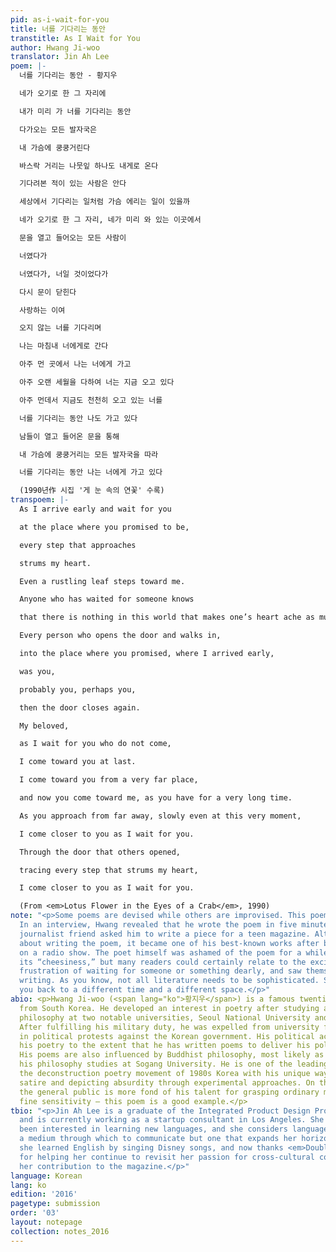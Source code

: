 ```yaml
---
pid: as-i-wait-for-you
title: 너를 기다리는 동안
transtitle: As I Wait for You
author: Hwang Ji-woo
translator: Jin Ah Lee
poem: |-
  너를 기다리는 동안 - 황지우

  네가 오기로 한 그 자리에

  내가 미리 가 너를 기다리는 동안

  다가오는 모든 발자국은

  내 가슴에 쿵쿵거린다

  바스락 거리는 나뭇잎 하나도 내게로 온다

  기다려본 적이 있는 사람은 안다

  세상에서 기다리는 일처럼 가슴 에리는 일이 있을까

  네가 오기로 한 그 자리, 네가 미리 와 있는 이곳에서

  문을 열고 들어오는 모든 사람이

  너였다가

  너였다가, 너일 것이었다가

  다시 문이 닫힌다

  사랑하는 이여

  오지 않는 너를 기다리며

  나는 마침내 너에게로 간다

  아주 먼 곳에서 나는 너에게 가고

  아주 오랜 세월을 다하여 너는 지금 오고 있다

  아주 먼데서 지금도 천천히 오고 있는 너를

  너를 기다리는 동안 나도 가고 있다

  남들이 열고 들어온 문을 통해

  내 가슴에 쿵쿵거리는 모든 발자국을 따라

  너를 기다리는 동안 나는 너에게 가고 있다

  (1990년作 시집 '게 눈 속의 연꽃' 수록)
transpoem: |-
  As I arrive early and wait for you

  at the place where you promised to be,

  every step that approaches

  strums my heart.

  Even a rustling leaf steps toward me.

  Anyone who has waited for someone knows

  that there is nothing in this world that makes one’s heart ache as much.

  Every person who opens the door and walks in,

  into the place where you promised, where I arrived early,

  was you,

  probably you, perhaps you,

  then the door closes again.

  My beloved,

  as I wait for you who do not come,

  I come toward you at last.

  I come toward you from a very far place,

  and now you come toward me, as you have for a very long time.

  As you approach from far away, slowly even at this very moment,

  I come closer to you as I wait for you.

  Through the door that others opened,

  tracing every step that strums my heart,

  I come closer to you as I wait for you.

  (From <em>Lotus Flower in the Eyes of a Crab</em>, 1990)
note: "<p>Some poems are devised while others are improvised. This poem is the latter.
  In an interview, Hwang revealed that he wrote the poem in five minutes when his
  journalist friend asked him to write a piece for a teen magazine. Although he forgot
  about writing the poem, it became one of his best-known works after being recited
  on a radio show. The poet himself was ashamed of the poem for a while because of
  its “cheesiness,” but many readers could certainly relate to the excitement and
  frustration of waiting for someone or something dearly, and saw themselves in his
  writing. As you know, not all literature needs to be sophisticated. Some just brings
  you back to a different time and a different space.</p>"
abio: <p>Hwang Ji-woo (<span lang="ko">황지우</span>) is a famous twentieth-century poet
  from South Korea. He developed an interest in poetry after studying aesthetics and
  philosophy at two notable universities, Seoul National University and Sogang University.
  After fulfilling his military duty, he was expelled from university for participating
  in political protests against the Korean government. His political activism influenced
  his poetry to the extent that he has written poems to deliver his political message.
  His poems are also influenced by Buddhist philosophy, most likely as a result of
  his philosophy studies at Sogang University. He is one of the leading figures of
  the deconstruction poetry movement of 1980s Korea with his unique way of utilizing
  satire and depicting absurdity through experimental approaches. On the other hand,
  the general public is more fond of his talent for grasping ordinary moments with
  fine sensitivity — this poem is a good example.</p>
tbio: "<p>Jin Ah Lee is a graduate of the Integrated Product Design Program at Penn
  and is currently working as a startup consultant in Los Angeles. She has always
  been interested in learning new languages, and she considers language not only as
  a medium through which to communicate but one that expands her horizons. As a child,
  she learned English by singing Disney songs, and now thanks <em>DoubleSpeak</em>
  for helping her continue to revisit her passion for cross-cultural connection through
  her contribution to the magazine.</p>"
language: Korean
lang: ko
edition: '2016'
pagetype: submission
order: '03'
layout: notepage
collection: notes_2016
---
```

